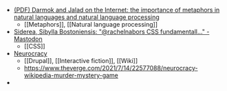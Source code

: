 - [(PDF) Darmok and Jalad on the Internet: the importance of metaphors in natural languages and natural language processing](https://www.researchgate.net/publication/357662253_Darmok_and_Jalad_on_the_Internet_the_importance_of_metaphors_in_natural_languages_and_natural_language_processing)
	- [[Metaphors]], [[Natural language processing]]
- [Siderea, Sibylla Bostoniensis: "@rachelnabors CSS fundamentall…" - Mastodon](https://mastodon.social/@siderea@universeodon.com/110722173100991495)
	- [[CSS]]
- [Neurocracy](https://github.com/neurocracy)
	- [[Drupal]], [[Interactive fiction]], [[Wiki]]
	- https://www.theverge.com/2021/7/14/22577088/neurocracy-wikipedia-murder-mystery-game
-